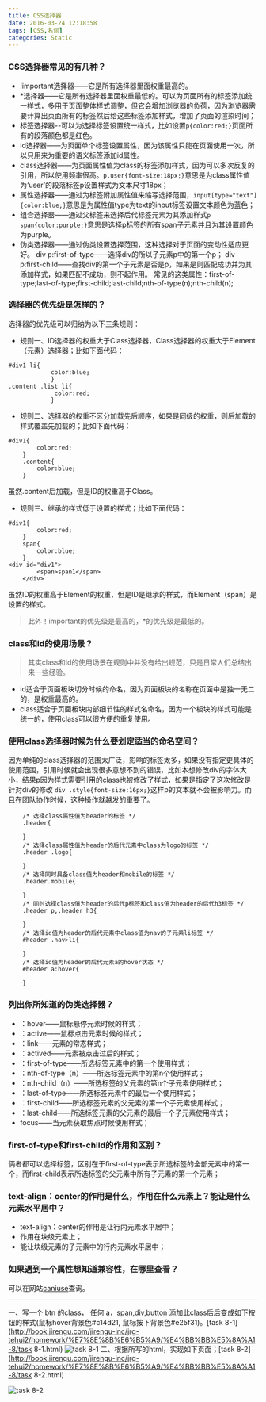 ```yaml
---
title: CSS选择器
date: 2016-03-24 12:18:58
tags: [CSS,名词]
categories: Static
---
```

### CSS选择器常见的有几种？
- !important选择器——它是所有选择器里面权重最高的。
- *选择器——它是所有选择器里面权重最低的。可以为页面所有的标签添加统一样式，多用于页面整体样式调整，但它会增加浏览器的负荷，因为浏览器需要计算出页面所有的标签然后给这些标签添加样式，增加了页面的渲染时间；
  <!-- more -->
- 标签选择器--可以为选择标签设置统一样式，比如设置`p{color:red;}`页面所有的段落颜色都是红色。
- id选择器——为页面单个标签设置属性，因为该属性只能在页面使用一次，所以只用来为重要的语义标签添加id属性。
- class选择器——为页面属性值为class的标签添加样式，因为可以多次反复的引用，所以使用频率很高。`p.user{font-size:18px;}`意思是为class属性值为‘user’的段落标签p设置样式为文本尺寸18px；
- 属性选择器——通过为标签附加属性值来缩写选择范围，`input[type="text"]{color:blue;}`意思是为属性值type为text的input标签设置文本颜色为蓝色；
- 组合选择器——通过父标签来选择后代标签元素为其添加样式`p span{color:purple;}`意思是选择p标签的所有span子元素并且为其设置颜色为purple。
- 伪类选择器——通过伪类设置选择范围，这种选择对于页面的变动性适应更好。
  div p:first-of-type——选择div的所以子元素p中的第一个p；
  div p:first-child——查找div的第一个子元素是否是p，如果是则匹配成功并为其添加样式，如果匹配不成功，则不起作用。
  常见的这类属性：first-of-type;last-of-type;first-child;last-child;nth-of-type(n);nth-child(n);

### 选择器的优先级是怎样的？
选择器的优先级可以归纳为以下三条规则：
- 规则一、ID选择器的权重大于Class选择器，Class选择器的权重大于Element（元素）选择器；比如下面代码：
```
#div1 li{
            color:blue;
            }
.content .list li{
             color:red;
            }
```
- 规则二、选择器的权重不区分加载先后顺序，如果是同级的权重，则后加载的样式覆盖先加载的；比如下面代码：
```
#div1{
		color:red;
	}
	.content{
		color:blue;
	}
```
虽然.content后加载，但是ID的权重高于Class。
- 规则三、继承的样式低于设置的样式；比如下面代码：
```
#div1{
		color:red;
	}
	span{
		color:blue;
	}
<div id="div1">
    	<span>span1</span>
    </div>
```
虽然ID的权重高于Element的权重，但是ID是继承的样式，而Element（span）是设置的样式。
> 此外！important的优先级是最高的，*的优先级是最低的。

### class和id的使用场景？
> 其实class和id的使用场景在规则中并没有给出规范，只是日常人们总结出来一些经验。

- id适合于页面板块切分时候的命名，因为页面板块的名称在页面中是独一无二的，是权重最高的。
- class适合于页面板块内部细节性的样式名命名，因为一个板块的样式可能是统一的，使用class可以很方便的重复使用。

### 使用class选择器时候为什么要划定适当的命名空间？
因为单纯的class选择器的范围太广泛，影响的标签太多，如果没有指定更具体的使用范围，引用时候就会出现很多意想不到的错误，比如本想修改div的字体大小，结果p因为样式需要引用的class也被修改了样式，如果是指定了这次修改是针对div的修改 `div .style{font-size:16px;}`这样p的文本就不会被影响力。而且在团队协作时候，这种操作就越发的重要了。
```
	/* 选择class属性值为header的标签 */
	.header{

	}
	/* 选择class属性值为header的后代元素中class为logo的标签 */
	.header .logo{

	}
	/* 选择同时具备class值为header和mobile的标签 */
	.header.mobile{

	}
	/* 同时选择class值为header的后代p标签和class值为header的后代h3标签 */
	.header p,.header h3{

	}
	/* 选择id值为header的后代元素中class值为nav的子元素li标签 */
	#header .nav>li{

	}
	/* 选择id值为header的后代元素a的hover状态 */
	#header a:hover{

	}
```

### 列出你所知道的伪类选择器？
- ：hover——鼠标悬停元素时候的样式；
- ：active——鼠标点击元素时候的样式；
- ：link——元素的常态样式；
- ：actived——元素被点击过后的样式；
- ：first-of-type——所选标签元素中的第一个使用样式；
- ：nth-of-type（n）——所选标签元素中的第n个使用样式；
- ：nth-child（n）——所选标签的父元素的第n个子元素使用样式；
- ：last-of-type——所选标签元素中的最后一个使用样式；
- ：first-child——所选标签元素的父元素的第一个子元素使用样式；
- ：last-child——所选标签元素的父元素的最后一个子元素使用样式；
- focus——当元素获取焦点时候使用样式；

### first-of-type和first-child的作用和区别？
俩者都可以选择标签，区别在于first-of-type表示所选标签的全部元素中的第一个，而first-child表示所选标签的父元素中所有子元素的第一个元素；

### text-align：center的作用是什么，作用在什么元素上？能让是什么元素水平居中？
- text-align：center的作用是让行内元素水平居中；
- 作用在块级元素上；
- 能让块级元素的子元素中的行内元素水平居中；

### 如果遇到一个属性想知道兼容性，在哪里查看？
可以在网站[caniuse](http://caniuse.com/)查询。

---
一、写一个 btn 的class， 任何 a，span,div,button 添加此class后后变成如下按钮的样式(鼠标hover背景色#c14d21, 鼠标按下背景色#e25f31)。[task 8-1](http://book.jirengu.com/jirengu-inc/jrg-tehui2/homework/%E7%8E%8B%E6%B5%A9/%E4%BB%BB%E5%8A%A1-8/task 8-1.html)
![task 8-1](http://upload-images.jianshu.io/upload_images/1606281-a051bf4526a7fef0.png?imageMogr2/auto-orient/strip%7CimageView2/2/w/1240)
二、根据所写的html，实现如下页面；[task 8-2](http://book.jirengu.com/jirengu-inc/jrg-tehui2/homework/%E7%8E%8B%E6%B5%A9/%E4%BB%BB%E5%8A%A1-8/task 8-2.html)

![task 8-2](http://upload-images.jianshu.io/upload_images/1606281-a5aec8db82c9f85a.png?imageMogr2/auto-orient/strip%7CimageView2/2/w/1240)
